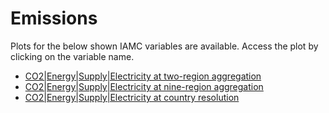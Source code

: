 # Emissions
Plots for the below shown IAMC variables are available. Access the plot by clicking on the variable name.
* [CO2|Energy|Supply|Electricity at two-region aggregation](https://hauhe.github.io/ESMsxIAMs/Emissions_CO2_Energy_Supply_Electricity-Two-Regions.html)
* [CO2|Energy|Supply|Electricity at nine-region aggregation](https://hauhe.github.io/ESMsxIAMs/Emissions_CO2_Energy_Supply_Electricity-Nine-Regions.html)
* [CO2|Energy|Supply|Electricity at country resolution](https://hauhe.github.io/ESMsxIAMs/Emissions_CO2_Energy_Supply_Electricity-Countries.html)